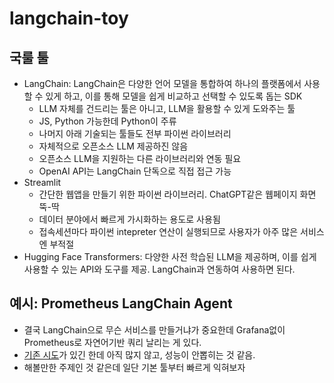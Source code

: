 # langchain-toy

## 국룰 툴

- LangChain: LangChain은 다양한 언어 모델을 통합하여 하나의 플랫폼에서 사용할 수 있게 하고, 이를 통해 모델을 쉽게 비교하고 선택할 수 있도록 돕는 SDK
  - LLM 자체를 건드리는 툴은 아니고, LLM을 활용할 수 있게 도와주는 툴
  - JS, Python 가능한데 Python이 주류
  - 나머지 아래 기술되는 툴들도 전부 파이썬 라이브러리
  - 자체적으로 오픈소스 LLM 제공하진 않음
  - 오픈소스 LLM을 지원하는 다른 라이브러리와 연동 필요
  - OpenAI API는 LangChain 단독으로 직접 접근 가능
- Streamlit
  - 간단한 웹앱을 만들기 위한 파이썬 라이브러리. ChatGPT같은 웹페이지 화면 뚝-딱
  - 데이터 분야에서 빠르게 가시화하는 용도로 사용됨
  - 접속세션마다 파이썬 intepreter 연산이 실행되므로 사용자가 아주 많은 서비스엔 부적절
- Hugging Face Transformers: 다양한 사전 학습된 LLM을 제공하며, 이를 쉽게 사용할 수 있는 API와 도구를 제공. LangChain과 연동하여 사용하면 된다.

## 예시: Prometheus LangChain Agent

- 결국 LangChain으로 무슨 서비스를 만들거냐가 중요한데 Grafana없이 Prometheus로 자연어기반 쿼리 날리는 게 있다.
- [기존 시도](https://gist.github.com/jcanizalez/e089e3ab8eaf119f8ee622cfa364ed8c)가 있긴 한데 아직 많지 않고, 성능이 안뽑히는 것 같음.
- 해볼만한 주제인 것 같은데 일단 기본 툴부터 빠르게 익혀보자
